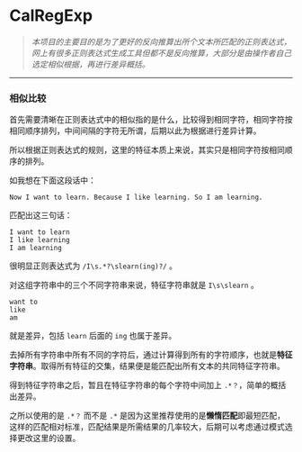 # CalRegExp


> *本项目的主要目的是为了更好的反向推算出所个文本所匹配的正则表达式，网上有很多正则表达式生成工具但都不是反向推算，大部分是由操作者自己选定相似根据，再进行差异概括。*

***

### 相似比较

首先需要清晰在正则表达式中的相似指的是什么，比较得到相同字符，相同字符按相同顺序排列，中间间隔的字符无所谓，后期以此为根据进行差异计算。

所以根据正则表达式的规则，这里的特征本质上来说，其实只是相同字符按相同顺序的排列。

如我想在下面这段话中：

```
Now I want to learn. Because I like learning. So I am learning.
```

匹配出这三句话：

```
I want to learn
I like learning
I am learning
```

很明显正则表达式为 ```/I\s.*?\slearn(ing)?/``` 。

对这组字符串中的三个不同字符串来说，特征字符串就是 ```I\s\slearn``` 。

```
want to
like
am
```
就是差异，包括 ```learn``` 后面的 ```ing``` 也属于差异。

去掉所有字符串中所有不同的字符后，通过计算得到所有的字符顺序，也就是**特征字符串**。取得所有特征的交集，结果便是能匹配出所有文本的共同特征字符串。

得到特征字符串之后，暂且在特征字符串的每个字符中间加上 ```.*？```，简单的概括出差异。

之所以使用的是 ```.*？``` 而不是 ```.*``` 是因为这里推荐使用的是**懒惰匹配**即最短匹配，这样的匹配相对标准，匹配结果是所需结果的几率较大，后期可以考虑通过模式选择更改这里的设置。
